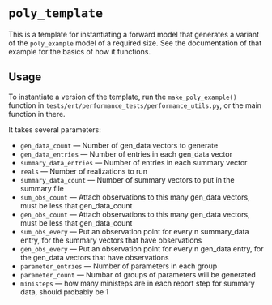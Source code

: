 # `poly_template`

This is a template for instantiating a forward model that generates a variant of the `poly_example` model of a required size. See the documentation of that example for the basics of how it functions.


## Usage

To instantiate a version of the template, run the `make_poly_example()` function
in `tests/ert/performance_tests/performance_utils.py`, or the main function in there.

It takes several parameters:

* `gen_data_count` &mdash; Number of gen_data vectors to generate
* `gen_data_entries` &mdash; Number of entries in each gen_data vector
* `summary_data_entries` &mdash; Number of entries in each summary vector
* `reals` &mdash; Number of realizations to run
* `summary_data_count` &mdash; Number of summary vectors to put in the summary file
* `sum_obs_count` &mdash; Attach observations to this many gen_data vectors, must be less that gen_data_count
* `gen_obs_count` &mdash; Attach observations to this many gen_data vectors, must be less that gen_data_count
* `sum_obs_every` &mdash; Put an observation point for every n summary_data entry, for the summary vectors that have
    observations
* `gen_obs_every` &mdash; Put an observation point for every n gen_data entry, for the gen_data vectors that have
    observations
* `parameter_entries` &mdash; Number of parameters in each group
* `parameter_count` &mdash; Numbar of groups of parameters will be generated
* `ministeps` &mdash; how many ministeps are in each report step for summary data, should probably be 1
